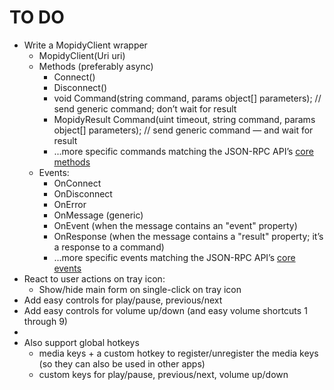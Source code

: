 ﻿TO DO
=====

  * Write a MopidyClient wrapper
    * MopidyClient(Uri uri)
	* Methods (preferably async)
	  * Connect()
	  * Disconnect()
	  * void Command(string command, params object[] parameters); // send generic command; don’t wait for result
	  * MopidyResult Command(uint timeout, string command, params object[] parameters); // send generic command — and wait for result
	  * ...more specific commands matching the JSON-RPC API’s [core methods](https://docs.mopidy.com/en/latest/api/core/)
	* Events:
	  * OnConnect
	  * OnDisconnect
	  * OnError
	  * OnMessage (generic)
	  * OnEvent (when the message contains an "event" property)
	  * OnResponse (when the message contains a "result" property; it’s a response to a command)
	  * ...more specific events matching the JSON-RPC API’s [core events](https://docs.mopidy.com/en/latest/api/core/#mopidy.core.CoreListener)
  * React to user actions on tray icon:
    * Show/hide main form on single-click on tray icon
  * Add easy controls for play/pause, previous/next
  * Add easy controls for volume up/down (and easy volume shortcuts 1 through 9)
  * 
  * Also support global hotkeys
    * media keys + a custom hotkey to register/unregister the media keys (so they can also be used in other apps)
	* custom keys for play/pause, previous/next, volume up/down